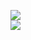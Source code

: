 [![](https://img.shields.io/badge/Made%20With-Github%20Spray-lightgrey.svg?style=for-the-badge&logo=github)](https://github.com/Annihil/github-spray#1497)  
[![](https://i.imgur.com/2DrTn0Z.gif)](https://github.com/Annihil/github-spray)